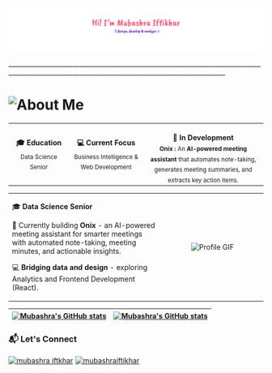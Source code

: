 <p align="center"><a href="https://github.com/your-username"><img src="header).png" alt="Hi, I'm Mubashra" /></a></p>
_________________________________________________________________________________________________________________________________________________
<h1 align="left">
  <img src="https://readme-typing-svg.herokuapp.com?font=Fira+Code&weight=700&size=30&duration=3500&pause=1200&color=808080&vCenter=true&width=600&repeat=true&lines=About+Me;What+I%27m+Up+To;In+a+Nutshell" alt="About Me" />
</h1>



<div>
  <table>
    <tr>
      <td align="center" width="200">
        <strong>🎓 Education</strong><br>
        <sub>Data Science Senior</sub>
      </td>
      <td align="center" width="280">
        <strong>💻 Current Focus</strong><br>
        <sub>Business Intelligence & Web Development</sub>
      </td>
      <td align="center" width="560">
        <br>
        <strong> 🔮 In Development</strong><br>
        <sub><strong>Onix : </strong>An <strong>AI-powered meeting assistant</strong> that automates note-taking, generates meeting summaries, and extracts key action items.</sub>
      </td>
    </tr>
  </table>
</div>

<table>
  <tr>
    <!-- Text Section -->
    <td style="width: 60%; vertical-align: top;">
    <p>🎓 <strong>Data Science Senior</strong></p>
    <p> 🔮 Currently building <strong>Onix</strong> - an AI-powered meeting assistant for smarter meetings with automated note-taking, meeting minutes, and actionable insights. </p>
    <p>💻 <strong>Bridging data and design</strong> - exploring Analytics and Frontend Development (React).</p> 
    </td>
    <!-- Image Section -->
    <td style="width: 40%; text-align: center;">
      <img src="https://media.giphy.com/media/qgQUggAC3Pfv687qPC/giphy.gif" width="300" alt="Profile GIF">
    </td>
  </tr>
</table>

| <a href="https://github.com/MubashraIftikhar"><img align="center" src="https://github-readme-stats.vercel.app/api?username=MubashraIftikhar&show_icons=true&include_all_commits=true&theme=buefy&hide_border=true" alt="Mubashra's GitHub stats" /></a> | <a href="https://github.com/MubashraIftikhar"><img align="center" src="https://streak-stats.demolab.com?user=MubashraIftikhar&locale=en&mode=daily&theme=buefy&hide_border=false&border_radius=5&order=3&text=FF69B4" alt="Mubashra's GitHub stats" /></a> |
| ------------- | ------------- |

### 📬 Let's Connect

<p align="left">
<a href="https://www.linkedin.com/in/mubashra-iftikhar/" target="blank"><img align="center" src="https://raw.githubusercontent.com/rahuldkjain/github-profile-readme-generator/master/src/images/icons/Social/linked-in-alt.svg" alt="mubashra iftkhar" height="30" width="40" /></a>
<a href="https://kaggle.com/mubashraiftikhar" target="blank"><img align="center" src="https://raw.githubusercontent.com/rahuldkjain/github-profile-readme-generator/master/src/images/icons/Social/kaggle.svg" alt="mubashraiftikhar" height="30" width="40" /></a>
</p>




